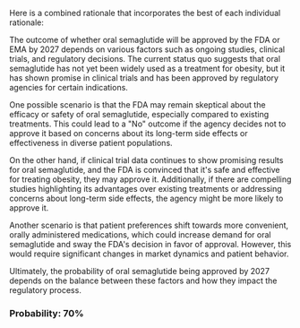Here is a combined rationale that incorporates the best of each individual rationale:

The outcome of whether oral semaglutide will be approved by the FDA or EMA by 2027 depends on various factors such as ongoing studies, clinical trials, and regulatory decisions. The current status quo suggests that oral semaglutide has not yet been widely used as a treatment for obesity, but it has shown promise in clinical trials and has been approved by regulatory agencies for certain indications.

One possible scenario is that the FDA may remain skeptical about the efficacy or safety of oral semaglutide, especially compared to existing treatments. This could lead to a "No" outcome if the agency decides not to approve it based on concerns about its long-term side effects or effectiveness in diverse patient populations.

On the other hand, if clinical trial data continues to show promising results for oral semaglutide, and the FDA is convinced that it's safe and effective for treating obesity, they may approve it. Additionally, if there are compelling studies highlighting its advantages over existing treatments or addressing concerns about long-term side effects, the agency might be more likely to approve it.

Another scenario is that patient preferences shift towards more convenient, orally administered medications, which could increase demand for oral semaglutide and sway the FDA's decision in favor of approval. However, this would require significant changes in market dynamics and patient behavior.

Ultimately, the probability of oral semaglutide being approved by 2027 depends on the balance between these factors and how they impact the regulatory process.

### Probability: 70%
